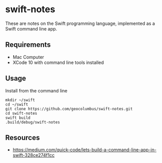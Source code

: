 # swift-notes

These are notes on the Swift programming language, implemented as a Swift command line app.

## Requirements

* Mac Computer
* XCode 10 with command line tools installed

## Usage

Install from the command line

```
mkdir ~/swift
cd ~/swift
git clone https://github.com/geocolumbus/swift-notes.git
cd swift-notes
swift build
.build/debug/swift-notes
```

## Resources

* https://medium.com/quick-code/lets-build-a-command-line-app-in-swift-328ce274f1cc
